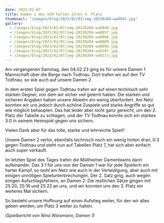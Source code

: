 ```yaml
---
date: 2023-02-07
title: Damen 1 des VCM halten ihren 3. Platz
thumbnail: "/images/blog/2023/02/07/img-20230204-wa0045.jpg"
gallery:
  - /images/blog/2023/02/07/img-20230204-wa0048.jpg
  - /images/blog/2023/02/07/img-20230204-wa0057.jpg
  - /images/blog/2023/02/07/img-20230204-wa0066.jpg
  - /images/blog/2023/02/07/img-20230204-wa0089.jpg
  - /images/blog/2023/02/07/img-20230204-wa0094.jpg
  - /images/blog/2023/02/07/img-20230204-wa0107.jpg
  - /images/blog/2023/02/07/img-20230204-wa0117.jpg
---
```


Am vergangenen Samstag, den 04.02.23 ging es für unsere Damen 1 Mannschaft über die Berge nach Todtnau. Dort trafen wir auf den TV Todtnau, so wie auch auf unsere Damen 2.

In dem ersten Spiel gegen Todtnau trafen wir auf einen technisch sehr starken Gegner, von dem wir sicher viel gelernt haben. Die starken und sicheren Angaben haben unsere Abwehr ein wenig überfordert. Am Netz konnten wir uns jedoch durch schöne Zuspiele und starke Angriffe so gut wie möglich behaupten. Das hat leider aber nicht ganz gereicht, um den 2. Platz der Tabelle zu schlagen, und der TV Todtnau konnte sich ein starkes 3:0 in seinem Heimspiel gegen uns sichern.

Vielen Dank aber für das tolle, starke und lehrreiche Spiel!!

Unsere Damen 2 verlor, ebenfalls technisch noch ein wenig hinten dran, 0:3 gegen Todtnau und steht nun auf Tabellen Platz 7, hat sich aber einfach auch super verkauft.

Im letzten Spiel des Tages trafen die Müllheimer Damenteams dann aufeinander. Das 3:1 für uns von der Damen 1 war für jede Spielerin ein harter Kampf, so wohl am Netz wie auch in der Verteidigung, aber auch mit einigen unnötigen Spielunterbrechungen. Der 2. Satz ging, auch wegen einigen Aufschlagsfehlern, an Damen 2. Die restlichen Sätze gingen mit 25:20, 25:16 und 25:22 an uns, und wir konnten uns den 3. Platz ein weiteres Mal sichern.

So besteht unsere Hoffnung auf einen Aufstieg weiter, für den wir alles geben werden, um Platz 3 weiter zu halten.

_(Spielbericht von Nina Wiesmann, Damen 1)_
